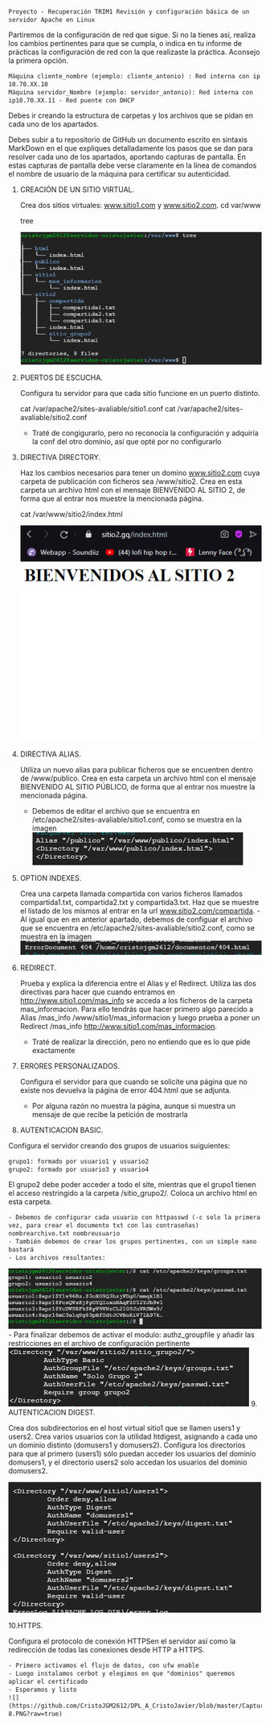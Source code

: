     Proyecto - Recuperación TRIM1 Revisión y configuración básica de un servidor Apache en Linux

Partiremos de la configuración de red que sigue. Si no la tienes así, realiza los cambios pertinentes para que se cumpla, o indica en tu informe de prácticas la configuración de red con la que realizaste la práctica. Aconsejo la primera opción.

    Máquina cliente_nombre (ejemplo: cliente_antonio) : Red interna con ip 10.70.XX.10
    Máquina servidor_Nombre (ejemplo: servidor_antonio): Red interna con ip10.70.XX.11 - Red puente con DHCP

Debes ir creando la estructura de carpetas y los archivos que se pidan en cada uno de los apartados.

Debes subir a tu repositorio de GitHub un documento escrito en sintaxis MarkDown en el que expliques detalladamente los pasos que se dan para resolver cada uno de los apartados, aportando capturas de pantalla. En estas capturas de pantalla debe verse claramente en la línea de comandos el nombre de usuario de la máquina para certificar su autenticidad.

1. CREACIÓN DE UN SITIO VIRTUAL.

    Crea dos sitios virtuales: www.sitio1.com y www.sitio2.com. 
    cd var/www
    
    tree
    
    ![](https://github.com/CristoJGM2612/DPL_A_CristoJavier/blob/master/Captura-1.PNG?raw=true)

2. PUERTOS DE ESCUCHA.

    Configura tu servidor para que cada sitio funcione en un puerto distinto.
    
    cat /var/apache2/sites-avaliable/sitio1.conf
    cat /var/apache2/sites-avaliable/sitio2.conf
    
    - Traté de congigurarlo, pero no reconocía la configuración y adquiría la conf del otro dominio, así que opté por no configurarlo
    
3. DIRECTIVA DIRECTORY.

    Haz los cambios necesarios para tener un domino www.sitio2.com cuya carpeta de publicación con ficheros sea /www/sitio2. Crea en esta carpeta un archivo html con el mensaje BIENVENIDO AL SITIO 2, de forma que al entrar nos muestre la mencionada página.
    
    cat /var/www/sitio2/index.html
    
    ![](https://github.com/CristoJGM2612/DPL_A_CristoJavier/blob/master/Captura-2.PNG?raw=true)

4. DIRECTIVA ALIAS.

    Utiliza un nuevo alias para publicar ficheros que se encuentren dentro de /www/publico. Crea en esta carpeta un archivo html con el mensaje BIENVENIDO AL SITIO PÚBLICO, de forma que al entrar nos muestre la mencionada página.
    - Debemos de editar el archivo que se encuentra en /etc/apache2/sites-avaliable/sitio1.conf, como se muestra en la imagen
   ![](https://github.com/CristoJGM2612/DPL_A_CristoJavier/blob/master/imagen_2021-02-11_233457.png?raw=true)

5. OPTION INDEXES.

    Crea una carpeta llamada compartida con varios ficheros llamados compartida1.txt, compartida2.txt y compartida3.txt. Haz que se muestre el listado de los mismos al entrar en la url www.sitio2.com/compartida.
    -Al igual que en en anterior apartado, debemos de configuar el archivo que se encuentra en /etc/apache2/sites-avaliable/sitio2.conf, como se muestra en la imagen
    ![](https://github.com/CristoJGM2612/DPL_A_CristoJavier/blob/master/Captura-5.PNG?raw=true)

6. REDIRECT.

    Prueba y explica la diferencia entre el Alias y el Redirect. Utiliza las dos directivas para hacer que cuando entramos en http://www.sitio1.com/mas_info se acceda a los ficheros de la carpeta mas_informacion. Para ello tendrás que hacer primero algo parecido a Alias /mas_info /www/sitio1/mas_informacion y luego prueba a poner un Redirect /mas_info http://www.sitio1.com/mas_informacion.
    
    - Traté de realizar la dirección, pero no entiendo que es lo que pide exactamente

7. ERRORES PERSONALIZADOS.

    Configura el servidor para que cuando se solicite una página que no existe nos devuelva la página de error 404.html que se adjunta.
    - Por alguna razón no muestra la página, aunque si muestra un mensaje de que recibe la petición de mostrarla
    

8. AUTENTICACION BASIC.

Configura el servidor creando dos grupos de usuarios suiguientes:

    grupo1: formado por usuario1 y usuario2
    grupo2: formado por usuario3 y usuario4
El grupo2 debe poder acceder a todo el site, mientras que el grupo1 tienen el acceso restringido a la carpeta /sitio_grupo2/. Coloca un archivo html en esta carpeta.

    - Debemos de configurar cada usuario con httpasswd (-c solo la primera vez, para crear el documento txt con las contraseñas) nombrearchivo.txt nombreusuario
    - También debemos de crear los grupos pertinentes, con un simple nano bastará
    - Los archivos resultantes: 
   ![](https://github.com/CristoJGM2612/DPL_A_CristoJavier/blob/master/Captura-6.PNG?raw=true)
     - Para finalizar debemos de activar el modulo: authz_groupfile y añadir las restricciones en el archivo de configuración pertinente
   ![](https://github.com/CristoJGM2612/DPL_A_CristoJavier/blob/master/Captura-7.PNG?raw=true)
9. AUTENTICACION DIGEST.

Crea dos subdirectorios en el host virtual sitio1 que se llamen users1 y users2. Crea varios usuarios con la utilidad htdigest, asignando a cada uno un dominio distinto (domusers1 y domusers2). Configura los directorios para que al primero (users1) sólo puedan acceder los usuarios del dominio domusers1, y el directorio users2 solo accedan los usuarios del dominio domusers2.
    
   ![](https://github.com/CristoJGM2612/DPL_A_CristoJavier/blob/master/Captura-9.PNG?raw=true)

10.HTTPS.

Configura el protocolo de conexión HTTPSen el servidor así como la redirección de todas las conexiones desde HTTP a HTTPS.

    - Primero activamos el flujo de datos, con ufw enable
    - Luego instalamos cerbot y elegimos en que "dominios" queremos aplicar el certificado
    - Esperamos y listo
    ![](https://github.com/CristoJGM2612/DPL_A_CristoJavier/blob/master/Captura-8.PNG?raw=true)
